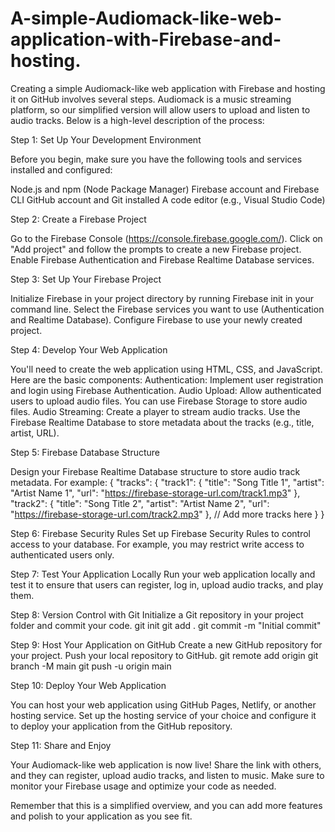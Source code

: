 # A-simple-Audiomack-like-web-application-with-Firebase-and-hosting.
Creating a simple Audiomack-like web application with Firebase and hosting it on GitHub involves several steps. Audiomack is a music streaming platform, so our simplified version will allow users to upload and listen to audio tracks. Below is a high-level description of the process:

Step 1: Set Up Your Development Environment

Before you begin, make sure you have the following tools and services installed and configured:

Node.js and npm (Node Package Manager)
Firebase account and Firebase CLI
GitHub account and Git installed
A code editor (e.g., Visual Studio Code)

Step 2: Create a Firebase Project

Go to the Firebase Console (https://console.firebase.google.com/).
Click on "Add project" and follow the prompts to create a new Firebase project.
Enable Firebase Authentication and Firebase Realtime Database services.

Step 3: Set Up Your Firebase Project

Initialize Firebase in your project directory by running Firebase init in your command line.
Select the Firebase services you want to use (Authentication and Realtime Database).
Configure Firebase to use your newly created project.

Step 4: Develop Your Web Application

You'll need to create the web application using HTML, CSS, and JavaScript. Here are the basic components:
Authentication: Implement user registration and login using Firebase Authentication.
Audio Upload: Allow authenticated users to upload audio files. You can use Firebase Storage to store audio files.
Audio Streaming: Create a player to stream audio tracks. Use the Firebase Realtime Database to store metadata about the tracks (e.g., title, artist, URL).

Step 5: Firebase Database Structure

Design your Firebase Realtime Database structure to store audio track metadata. For example:
              {
  "tracks": {
    "track1": {
      "title": "Song Title 1",
      "artist": "Artist Name 1",
      "url": "https://firebase-storage-url.com/track1.mp3"
    },
    "track2": {
      "title": "Song Title 2",
      "artist": "Artist Name 2",
      "url": "https://firebase-storage-url.com/track2.mp3"
    },
    // Add more tracks here
  }
}


Step 6: Firebase Security Rules
Set up Firebase Security Rules to control access to your database. For example, you may restrict write access to authenticated users only.

Step 7: Test Your Application Locally
Run your web application locally and test it to ensure that users can register, log in, upload audio tracks, and play them.

Step 8: Version Control with Git
Initialize a Git repository in your project folder and commit your code.
              git init
git add .
git commit -m "Initial commit"


Step 9: Host Your Application on GitHub
Create a new GitHub repository for your project.
Push your local repository to GitHub.
            git remote add origin <your-github-repo-url>
git branch -M main
git push -u origin main


Step 10: Deploy Your Web Application

You can host your web application using GitHub Pages, Netlify, or another hosting service. Set up the hosting service of your choice and configure it to deploy your application from the GitHub repository.

Step 11: Share and Enjoy

Your Audiomack-like web application is now live! Share the link with others, and they can register, upload audio tracks, and listen to music. Make sure to monitor your Firebase usage and optimize your code as needed.

Remember that this is a simplified overview, and you can add more features and polish to your application as you see fit.
